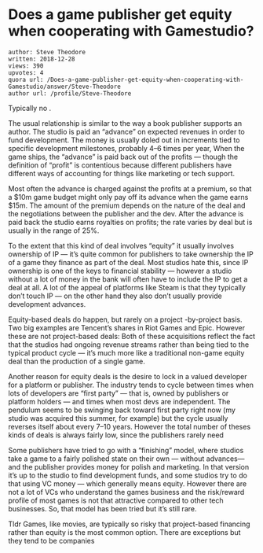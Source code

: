 # Does a game publisher get equity when cooperating with Gamestudio?

	author: Steve Theodore
	written: 2018-12-28
	views: 390
	upvotes: 4
	quora url: /Does-a-game-publisher-get-equity-when-cooperating-with-Gamestudio/answer/Steve-Theodore
	author url: /profile/Steve-Theodore


Typically no .

The usual relationship is similar to the way a book publisher supports an author. The studio is paid an “advance” on expected revenues in order to fund development. The money is usually doled out in increments tied to specific development milestones, probably 4–6 times per year, When the game ships, the “advance” is paid back out of the profits — though the definition of “profit” is contentious because different publishers have different ways of accounting for things like marketing or tech support.

Most often the advance is charged against the profits at a premium, so that a $10m game budget might only pay off its advance when the game earns $15m. The amount of the premium depends on the nature of the deal and the negotiations between the publisher and the dev. After the advance is paid back the studio earns royalties on profits; the rate varies by deal but is usually in the range of 25%.

To the extent that this kind of deal involves “equity” it usually involves ownership of IP — it’s quite common for publishers to take ownership the IP of a game they finance as part of the deal. Most studios hate this, since IP ownership is one of the keys to financial stability — however a studio without a lot of money in the bank will often have to include the IP to get a deal at all. A lot of the appeal of platforms like Steam is that they typically don’t touch IP — on the other hand they also don’t usually provide development advances.

Equity-based deals do happen, but rarely on a project -by-project basis. Two big examples are Tencent’s shares in Riot Games and Epic. However these are not project-based deals: Both of these acquisitions reflect the fact that the studios had ongoing revenue streams rather than being tied to the typical product cycle — it’s much more like a traditional non-game equity deal than the production of a single game.

Another reason for equity deals is the desire to lock in a valued developer for a platform or publisher. The industry tends to cycle between times when lots of developers are “first party” — that is, owned by publishers or platform holders — and times when most devs are independent. The pendulum seems to be swinging back toward first party right now (my studio was acquired this summer, for example) but the cycle usually reverses itself about every 7–10 years. However the total number of theses kinds of deals is always fairly low, since the publishers rarely need

Some publishers have tried to go with a “finishing” model, where studios take a game to a fairly polished state on their own — without advances— and the publisher provides money for polish and marketing. In that version it’s up to the studio to find development funds, and some studios try to do that using VC money — which generally means equity. However there are not a lot of VCs who understand the games business and the risk/reward profile of most games is not that attractive compared to other tech businesses. So, that model has been tried but it’s still rare.

Tldr Games, like movies, are typically so risky that project-based financing rather than equity is the most common option. There are exceptions but they tend to be companies

